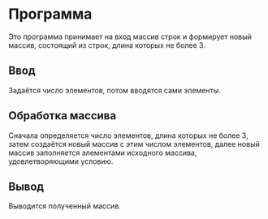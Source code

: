 # Программа
Это программа принимает на вход массив строк и формирует новый массив,
состоящий из строк, длина которых не более 3.
## Ввод
Задаётся число элементов, потом вводятся сами элементы.
## Обработка массива
Сначала определяется число элементов, длина которых не более 3,
затем создаётся новый массив с этим числом элементов, далее новый
массив заполняется элементами исходного массива, удовлетворяющими
условию.
## Вывод
Выводится полученный массив.